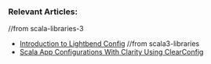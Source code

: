 ### Relevant Articles:

//from scala-libraries-3
- [Introduction to Lightbend Config](https://www.baeldung.com/scala/lightbend-config)
//from scala3-libraries
- [Scala App Configurations With Clarity Using ClearConfig](https://www.baeldung.com/scala/clearconfig)
